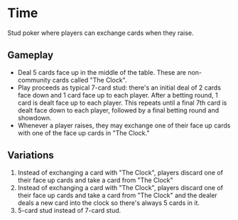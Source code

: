 # Time

Stud poker where players can exchange cards when they raise.

## Gameplay

* Deal 5 cards face up in the middle of the table. These are non-community cards called "The Clock".
* Play proceeds as typical 7-card stud: there's an initial deal of 2 cards face down and 1 card face up to each player. After a betting round, 1 card is dealt face up to each player. This repeats until a final 7th card is dealt face down to each player, followed by a final betting round and showdown.
* Whenever a player raises, they may exchange one of their face up cards with one of the face up cards in "The Clock."

## Variations
1. Instead of exchanging a card with "The Clock", players discard one of their face up cards and take a card from "The Clock"
2. Instead of exchanging a card with "The Clock", players discard one of their face up cards and take a card from "The Clock" and the dealer deals a new card into the clock so there's always 5 cards in it.
3. 5-card stud instead of 7-card stud.

